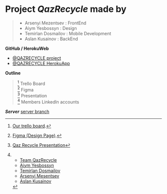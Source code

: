 # **Project _QazRecycle_ made by**
> - Arsenyi Mezentsev : FrontEnd
> - Aiym Yesbossyn : Design
> - Temirlan Dosmailov : Mobile Development
> - Aslan Kusainov : BackEnd

**GitHub / HerokuWeb**
- [@QAZRECYCLE project](https://github.com/sat0urn/qazrecycle/) <br/>
- [@QAZRECYCLE HerokuApp](https://qazrecycle.herokuapp.com/)

**Outline**
> [^1] Trello Board <br/>
> [^2] Figma <br/>
> [^3] Presentation <br/>
> [^4] Members Linkedln accounts

[^1]: [Our trello board](https://trello.com/b/ssPJSd29/qaz-recycle-planning).
[^2]: [Figma (Design Page)](https://www.figma.com/file/1k4UZVuUriHu1xnDXtyb2p/qazrec?node-id=0%3A1).
[^3]: [Qaz Recycle Presentation](https://www.canva.com/design/DAE9l_FMdkg/X_zwVV9nExfvgihcCGXniQ/edit?utm_content=DAE9l_FMdkg&utm_campaign=designshare&utm_medium=link2&utm_source=sharebutton)
[^4]:
    - [Team QazRecycle](https://www.linkedin.com/groups/12660884/) <br/>
    - [Aiym Yesbossyn](https://www.linkedin.com/in/aiym-yesbossyn-5a4330237/) <br/>
    - [Temirlan Dosmailov](https://www.linkedin.com/in/temirlan-dosmailov-5358b6236/) <br/>
    - [Arsenyi Mesentsev](https://www.linkedin.com/in/%D0%B0%D1%80%D1%81%D0%B5%D0%BD%D0%B8%D0%B9-%D0%BC%D0%B5%D0%B7%D0%B5%D0%BD%D1%86%D0%B5%D0%B2-453101240/) <br/>
    - [Aslan Kusainov](https://www.linkedin.com/in/aslan-kusainov-408a7023b/)
  
**_Server_**
[server branch](https://github.com/sat0urn/qazrecycle/tree/server/)
